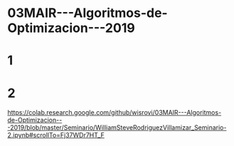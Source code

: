# 03MAIR---Algoritmos-de-Optimizacion---2019

# 1


# 2
https://colab.research.google.com/github/wisrovi/03MAIR---Algoritmos-de-Optimizacion---2019/blob/master/Seminario/WilliamSteveRodriguezVillamizar_Seminario-2.ipynb#scrollTo=Fj37WDr7HT_F
